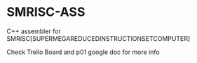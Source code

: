 # SMRISC-ASS
C++ assembler for SMRISC[SUPERMEGAREDUCEDINSTRUCTIONSETCOMPUTER]

Check Trello Board and p01 google doc for more info

